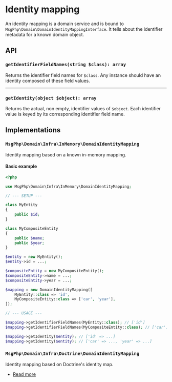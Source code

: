 # Identity mapping

An identity mapping is a domain service and is bound to `MsgPhp\Domain\DomainIdentityMappingInterface`. It tells about
the identifier metadata for a known domain object.

## API

### `getIdentifierFieldNames(string $class): array`

Returns the identifier field names for `$class`. Any instance should have an identity composed of these field values.

---

### `getIdentity(object $object): array`

Returns the actual, non empty, identifier values of `$object`. Each identifier value is keyed by its corresponding
identifier field name.

## Implementations

### `MsgPhp\Domain\Infra\InMemory\DomainIdentityMapping`

Identity mapping based on a known in-memory mapping.

#### Basic example

```php
<?php

use MsgPhp\Domain\Infra\InMemory\DomainIdentityMapping;

// --- SETUP ---

class MyEntity
{
    public $id;
}

class MyCompositeEntity
{
    public $name;
    public $year;
}

$entity = new MyEntity();
$entity->id = ...;

$compositeEntity = new MyCompositeEntity();
$compositeEntity->name = ...;
$compositeEntity->year = ...;

$mapping = new DomainIdentityMapping([
    MyEntity::class => 'id',
    MyCompositeEntity::class => ['car', 'year'],
]);

// --- USAGE ---

$mapping->getIdentifierFieldNames(MyEntity::class); // ['id']
$mapping->getIdentifierFieldNames(MyCompositeEntity::class); // ['car', 'year']

$mapping->getIdentity($entity); // ['id' => ...]
$mapping->getIdentity($entity); // ['car' => ..., 'year' => ...]
```

### `MsgPhp\Domain\Infra\Doctrine\DomainIdentityMapping`

Identity mapping based on Doctrine's identity map.

- [Read more](../infrastructure/doctrine-orm.md#domain-identity-mapping)
